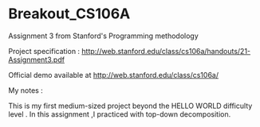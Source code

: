 # Breakout_CS106A

Assignment 3 from  Stanford's  Programming methodology 

Project specification : http://web.stanford.edu/class/cs106a/handouts/21-Assignment3.pdf

Official demo available at  http://web.stanford.edu/class/cs106a/    


My notes :

This is my first medium-sized project beyond the HELLO WORLD difficulty level .  In this assignment ,I practiced with top-down decomposition.

